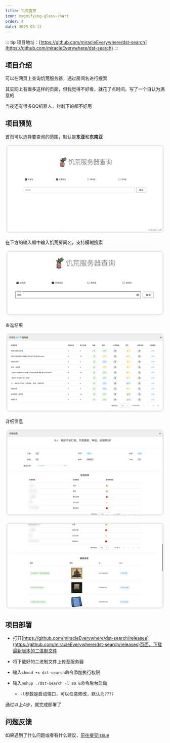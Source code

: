 ```yaml
---
title: 饥荒查房
icon: magnifying-glass-chart
order: 4
date: 2025-08-12
---
```


::: tip
项目地址：[https://github.com/miracleEverywhere/dst-search](https://github.com/miracleEverywhere/dst-search)
:::

## 项目介绍

可以在网页上查询饥荒服务器，通过房间名进行搜索

其实网上有很多这样的页面，但我觉得不好看，就花了点时间，写了一个自认为满意的

当夜还有很多QQ机器人，封剩下的都不好用

## 项目预览

首页可以选择要查询的范围，默认是**东亚**和**东南亚**

![首页](assets/dst-search-home.png)

在下方的输入框中输入饥荒房间名，支持模糊搜索

![输入关键词搜索](assets/dst-search-input.png)

查询结果

![查询结果](assets/dst-search-result.png)

详细信息

![详细信息](assets/dst-search-detail-1.png)

![详细信息](assets/dst-search-detail-2.png)

## 项目部署

- 打开[https://github.com/miracleEverywhere/dst-search/releases](https://github.com/miracleEverywhere/dst-search/releases)页面，下载最新版本的二进制文件

- 将下载好的二进制文件上传至服务器

- 输入`chmod +x dst-search`命令添加执行权限

- 输入`nohup ./dst-search -l 80 &`命令后台启动
  - `-l`参数是启动端口，可以任意修改，默认为`7777`

通过以上4步，就完成部署了

## 问题反馈

如果遇到了什么问题或者有什么建议，[前往提交issue](https://github.com/miracleEverywhere/dst-search/issues)

